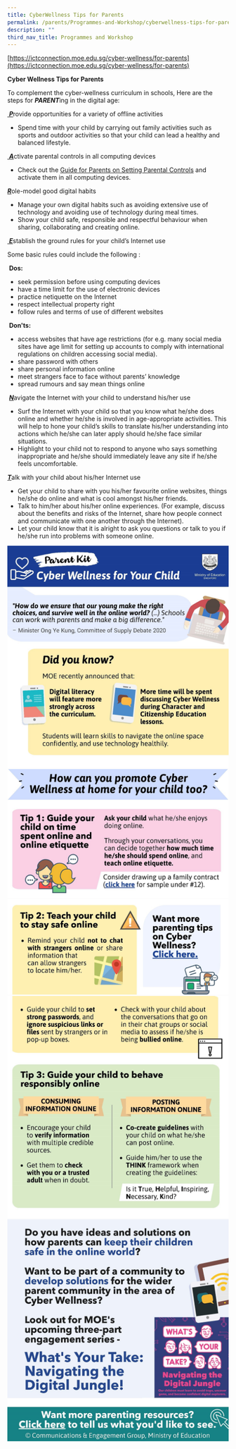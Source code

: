 ```yaml
---
title: CyberWellness Tips for Parents
permalink: /parents/Programmes-and-Workshop/cyberwellness-tips-for-parents/
description: ""
third_nav_title: Programmes and Workshop
---
```

[https://ictconnection.moe.edu.sg/cyber-wellness/for-parents](https://ictconnection.moe.edu.sg/cyber-wellness/for-parents) <br>

**Cyber Wellness Tips for Parents**

To complement the cyber-wellness curriculum in schools, Here are the steps for <b>**_PARENT_**</b>ing in the digital age:

<u> **_P_**</u>rovide opportunities for a variety of offline activities

*   Spend time with your child by carrying out family activities such as sports and outdoor activities so that your child can lead a healthy and balanced lifestyle.

<u> **_A_**</u>ctivate parental controls in all computing devices

*   Check out the [Guide for Parents on Setting Parental Controls](https://www.schoolbag.edu.sg/story/guide-for-parents-on-setting-parental-controls) and activate them in all computing devices.

<u>**_R_**</u>ole-model good digital habits

*   Manage your own digital habits such as avoiding extensive use of technology and avoiding use of technology during meal times.
*   Show your child safe, responsible and respectful behaviour when sharing, collaborating and creating online.

<u> **_E_**</u>stablish the ground rules for your child’s Internet use

Some basic rules could include the following :

 **Dos:**

*   seek permission before using computing devices
*   have a time limit for the use of electronic devices
*   practice netiquette on the Internet
*   respect intellectual property right
*   follow rules and terms of use of different websites

 **Don'ts:**

*   access websites that have age restrictions (for e.g. many social media sites have age limit for setting up accounts to comply with international regulations on children accessing social media).
*   share password with others
*   share personal information online
*   meet strangers face to face without parents’ knowledge
*   spread rumours and say mean things online

 <u>**_N_**</u>avigate the Internet with your child to understand his/her use 

*   Surf the Internet with your child so that you know what he/she does online and whether he/she is involved in age-appropriate activities. This will help to hone your child’s skills to translate his/her understanding into actions which he/she can later apply should he/she face similar situations.
*   Highlight to your child not to respond to anyone who says something inappropriate and he/she should immediately leave any site if he/she feels uncomfortable.

<u>**_T_**</u>alk with your child about his/her Internet use

*   Get your child to share with you his/her favourite online websites, things he/she do online and what is cool amongst his/her friends.
*   Talk to him/her about his/her online experiences. (For example, discuss about the benefits and risks of the Internet, share how people connect and communicate with one another through the Internet).
*   Let your child know that it is alright to ask you questions or talk to you if he/she run into problems with someone online.

![](/images/CyberWellness/CyberWellness.jpg)
![](/images/CyberWellness/CyberWellness1.jpg)
![](/images/CyberWellness/CyberWellness2.jpg)
![](/images/CyberWellness/CyberWellness3.jpg)
![](/images/CyberWellness/CyberWellness5.jpg)